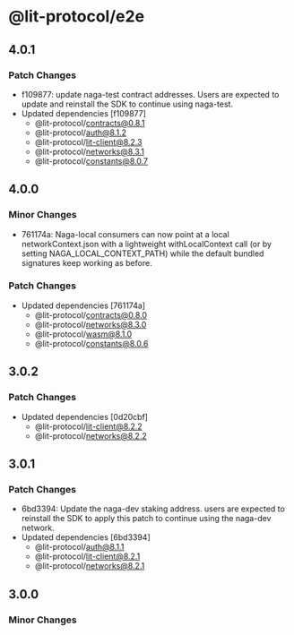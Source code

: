 # @lit-protocol/e2e

## 4.0.1

### Patch Changes

- f109877: update naga-test contract addresses. Users are expected to update and reinstall the SDK to continue using naga-test.
- Updated dependencies [f109877]
  - @lit-protocol/contracts@0.8.1
  - @lit-protocol/auth@8.1.2
  - @lit-protocol/lit-client@8.2.3
  - @lit-protocol/networks@8.3.1
  - @lit-protocol/constants@8.0.7

## 4.0.0

### Minor Changes

- 761174a: Naga-local consumers can now point at a local networkContext.json with a lightweight withLocalContext call (or by setting NAGA_LOCAL_CONTEXT_PATH) while the default bundled signatures keep working as before.

### Patch Changes

- Updated dependencies [761174a]
  - @lit-protocol/contracts@0.8.0
  - @lit-protocol/networks@8.3.0
  - @lit-protocol/wasm@8.1.0
  - @lit-protocol/constants@8.0.6

## 3.0.2

### Patch Changes

- Updated dependencies [0d20cbf]
  - @lit-protocol/lit-client@8.2.2
  - @lit-protocol/networks@8.2.2

## 3.0.1

### Patch Changes

- 6bd3394: Update the naga-dev staking address. users are expected to reinstall the SDK to apply this patch to continue using the naga-dev network.
- Updated dependencies [6bd3394]
  - @lit-protocol/auth@8.1.1
  - @lit-protocol/lit-client@8.2.1
  - @lit-protocol/networks@8.2.1

## 3.0.0

### Minor Changes
